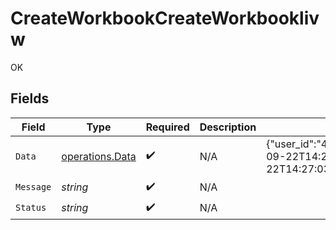 # CreateWorkbookCreateWorkbooklivw

OK


## Fields

| Field                                                                                                                          | Type                                                                                                                           | Required                                                                                                                       | Description                                                                                                                    | Example                                                                                                                        |
| ------------------------------------------------------------------------------------------------------------------------------ | ------------------------------------------------------------------------------------------------------------------------------ | ------------------------------------------------------------------------------------------------------------------------------ | ------------------------------------------------------------------------------------------------------------------------------ | ------------------------------------------------------------------------------------------------------------------------------ |
| `Data`                                                                                                                         | [operations.Data](../../../pkg/models/operations/data.md)                                                                      | :heavy_check_mark:                                                                                                             | N/A                                                                                                                            | {"user_id":"40","name":"soban2","updated_at":"2023-09-22T14:27:03.000000Z","created_at":"2023-09-22T14:27:03.000000Z","id":39} |
| `Message`                                                                                                                      | *string*                                                                                                                       | :heavy_check_mark:                                                                                                             | N/A                                                                                                                            |                                                                                                                                |
| `Status`                                                                                                                       | *string*                                                                                                                       | :heavy_check_mark:                                                                                                             | N/A                                                                                                                            |                                                                                                                                |